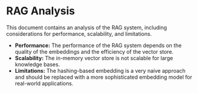 # RAG Analysis

This document contains an analysis of the RAG system, including considerations for performance, scalability, and limitations.

*   **Performance:** The performance of the RAG system depends on the quality of the embeddings and the efficiency of the vector store.
*   **Scalability:** The in-memory vector store is not scalable for large knowledge bases.
*   **Limitations:** The hashing-based embedding is a very naive approach and should be replaced with a more sophisticated embedding model for real-world applications.
